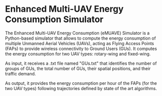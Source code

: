 # Enhanced Multi-UAV Energy Consumption Simulator
The Enhanced Multi-UAV Energy Consumption (eMUAVE) Simulator is a Python-based simulator that allows to compute the energy consumption of multiple Unmanned Aerial Vehicles (UAVs), acting as Flying Access Points (FAPs) to provide wireless connectivity to Ground Users (GUs).
It computes the energy consumption for two UAV types: rotary-wing and fixed-wing.

As input, it receives a .txt file named "GUs.txt" that identifies the number of groups of GUs, the total number of GUs, their spatial positions, and their traffic demand.

As output, it provides the energy consumption per hour of the FAPs (for the two UAV types) following trajectories defined by state of the art algorithms.
